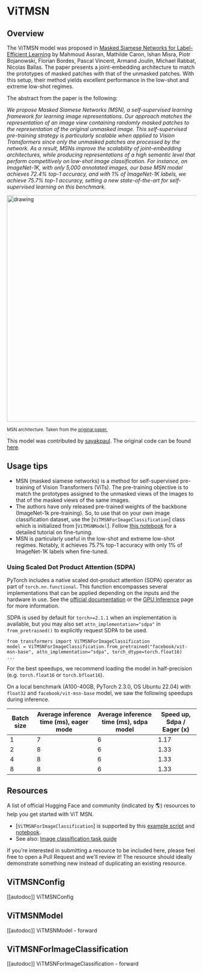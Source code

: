 <!--Copyright 2022 The HuggingFace Team. All rights reserved.

Licensed under the Apache License, Version 2.0 (the "License"); you may not use this file except in compliance with
the License. You may obtain a copy of the License at

http://www.apache.org/licenses/LICENSE-2.0

Unless required by applicable law or agreed to in writing, software distributed under the License is distributed on
an "AS IS" BASIS, WITHOUT WARRANTIES OR CONDITIONS OF ANY KIND, either express or implied. See the License for the
specific language governing permissions and limitations under the License.

⚠️ Note that this file is in Markdown but contain specific syntax for our doc-builder (similar to MDX) that may not be
rendered properly in your Markdown viewer.

-->

# ViTMSN

## Overview

The ViTMSN model was proposed in [Masked Siamese Networks for Label-Efficient Learning](https://arxiv.org/abs/2204.07141) by Mahmoud Assran, Mathilde Caron, Ishan Misra, Piotr Bojanowski, Florian Bordes,
Pascal Vincent, Armand Joulin, Michael Rabbat, Nicolas Ballas. The paper presents a joint-embedding architecture to match the prototypes
of masked patches with that of the unmasked patches. With this setup, their method yields excellent performance in the low-shot and extreme low-shot
regimes.

The abstract from the paper is the following:

*We propose Masked Siamese Networks (MSN), a self-supervised learning framework for learning image representations. Our
approach matches the representation of an image view containing randomly masked patches to the representation of the original
unmasked image. This self-supervised pre-training strategy is particularly scalable when applied to Vision Transformers since only the
unmasked patches are processed by the network. As a result, MSNs improve the scalability of joint-embedding architectures,
while producing representations of a high semantic level that perform competitively on low-shot image classification. For instance,
on ImageNet-1K, with only 5,000 annotated images, our base MSN model achieves 72.4% top-1 accuracy,
and with 1% of ImageNet-1K labels, we achieve 75.7% top-1 accuracy, setting a new state-of-the-art for self-supervised learning on this benchmark.*

<img src="https://i.ibb.co/W6PQMdC/Screenshot-2022-09-13-at-9-08-40-AM.png" alt="drawing" width="600"/> 

<small> MSN architecture. Taken from the <a href="https://arxiv.org/abs/2204.07141">original paper.</a> </small>

This model was contributed by [sayakpaul](https://huggingface.co/sayakpaul). The original code can be found [here](https://github.com/facebookresearch/msn). 

## Usage tips

- MSN (masked siamese networks) is a method for self-supervised pre-training of Vision Transformers (ViTs). The pre-training
objective is to match the prototypes assigned to the unmasked views of the images to that of the masked views of the same images.
- The authors have only released pre-trained weights of the backbone (ImageNet-1k pre-training). So, to use that on your own image classification dataset,
use the [`ViTMSNForImageClassification`] class which is initialized from [`ViTMSNModel`]. Follow
[this notebook](https://github.com/huggingface/notebooks/blob/main/examples/image_classification.ipynb) for a detailed tutorial on fine-tuning.
- MSN is particularly useful in the low-shot and extreme low-shot regimes. Notably, it achieves 75.7% top-1 accuracy with only 1% of ImageNet-1K
labels when fine-tuned.

### Using Scaled Dot Product Attention (SDPA)

PyTorch includes a native scaled dot-product attention (SDPA) operator as part of `torch.nn.functional`. This function 
encompasses several implementations that can be applied depending on the inputs and the hardware in use. See the 
[official documentation](https://pytorch.org/docs/stable/generated/torch.nn.functional.scaled_dot_product_attention.html) 
or the [GPU Inference](https://huggingface.co/docs/transformers/main/en/perf_infer_gpu_one#pytorch-scaled-dot-product-attention)
page for more information.

SDPA is used by default for `torch>=2.1.1` when an implementation is available, but you may also set 
`attn_implementation="sdpa"` in `from_pretrained()` to explicitly request SDPA to be used.

```
from transformers import ViTMSNForImageClassification
model = ViTMSNForImageClassification.from_pretrained("facebook/vit-msn-base", attn_implementation="sdpa", torch_dtype=torch.float16)
...
```

For the best speedups, we recommend loading the model in half-precision (e.g. `torch.float16` or `torch.bfloat16`).

On a local benchmark (A100-40GB, PyTorch 2.3.0, OS Ubuntu 22.04) with `float32` and `facebook/vit-msn-base` model, we saw the following speedups during inference.

|   Batch size |   Average inference time (ms), eager mode |   Average inference time (ms), sdpa model |   Speed up, Sdpa / Eager (x) |
|--------------|-------------------------------------------|-------------------------------------------|------------------------------|
|            1 |                                         7 |                                         6 |                      1.17 |
|            2 |                                         8 |                                         6 |                      1.33 |
|            4 |                                         8 |                                         6 |                      1.33 |
|            8 |                                         8 |                                         6 |                      1.33 |

## Resources

A list of official Hugging Face and community (indicated by 🌎) resources to help you get started with ViT MSN.

<PipelineTag pipeline="image-classification"/>

- [`ViTMSNForImageClassification`] is supported by this [example script](https://github.com/huggingface/transformers/tree/main/examples/pytorch/image-classification) and [notebook](https://colab.research.google.com/github/huggingface/notebooks/blob/main/examples/image_classification.ipynb).
- See also: [Image classification task guide](../tasks/image_classification)

If you're interested in submitting a resource to be included here, please feel free to open a Pull Request and we'll review it! The resource should ideally demonstrate something new instead of duplicating an existing resource.

## ViTMSNConfig

[[autodoc]] ViTMSNConfig

## ViTMSNModel

[[autodoc]] ViTMSNModel
    - forward

## ViTMSNForImageClassification

[[autodoc]] ViTMSNForImageClassification
    - forward
